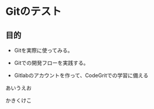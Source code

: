 # Gitのテスト

## 目的

- Gitを実際に使ってみる。

- Gitでの開発フローを実践する。
- Gitlabのアカウントを作って、CodeGritでの学習に備える

あいうえお

かきくけこ
